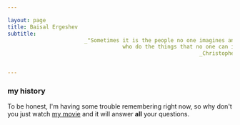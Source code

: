 ```yaml
---

layout: page
title: Baisal Ergeshev
subtitle: 
                        _"Sometimes it is the people no one imagines anything of 
                                    who do the things that no one can imagine."_
                                                            _Christopher Morcom_


---
```






### my history

To be honest, I'm having some trouble remembering right now, so why don't you just watch [my movie](http://en.wikipedia.org/wiki/The_Princess_Bride_%28film%29) and it will answer **all** your questions.
